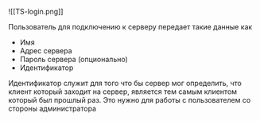 ![[TS-login.png]]

Пользователь для подключению к серверу передает такие данные как 

- Имя
- Адрес сервера
- Пароль сервера (опционально)
- Идентификатор 

Идентификатор служит для того что бы сервер мог определить, что клиент который заходит на сервер, является тем самым клиентом который был прошлый раз. 
Это нужно для работы с пользователем со стороны администратора

